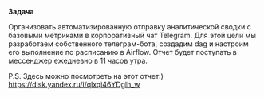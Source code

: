 **Задача**

Организовать автоматизированную отправку аналитической сводки с базовыми метриками в корпоративный чат Telegram. Для этой цели мы разработаем собственного телеграм-бота, создадим dag и настроим его выполнение по расписанию в Airflow. Отчет будет поступать в мессенджер ежедневно в 11 часов утра.

P.S. Здесь можно посмотреть на этот отчет:)
https://disk.yandex.ru/i/qlxqi46YDglh_w
